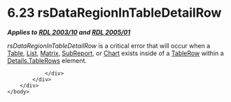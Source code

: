 <html dir="LTR" xmlns:mshelp="http://msdn.microsoft.com/mshelp" xmlns:ddue="http://ddue.schemas.microsoft.com/authoring/2003/5" xmlns:xlink="http://www.w3.org/1999/xlink" xmlns:tool="http://www.microsoft.com/tooltip">
    <head>
        <meta http-equiv="Content-Type" content="text/html; CHARSET=utf-8"></meta>
        <meta name="save" content="history"></meta>
        <title>6.23 rsDataRegionInTableDetailRow</title>
        <xml>
            <mshelp:toctitle title="6.23 rsDataRegionInTableDetailRow"></mshelp:toctitle>
            <mshelp:rltitle title="[MS-RDL]: rsDataRegionInTableDetailRow"></mshelp:rltitle>
            <mshelp:keyword index="A" term="c83b4837-43d3-40e8-af25-405734e4a1ca"></mshelp:keyword>
            <mshelp:attr name="DCSext.ContentType" value="open specification"></mshelp:attr>
            <mshelp:attr name="AssetID" value="c83b4837-43d3-40e8-af25-405734e4a1ca"></mshelp:attr>
            <mshelp:attr name="TopicType" value="kbRef"></mshelp:attr>
            <mshelp:attr name="DCSext.Title" value="[MS-RDL]: rsDataRegionInTableDetailRow" />
        </xml>
    </head>
    <body>
        <div id="header">
            <h1 class="heading">6.23 rsDataRegionInTableDetailRow</h1>
        </div>
        <div id="mainSection">
            <div id="mainBody">
                <div id="allHistory" class="saveHistory"></div>
                <div id="sectionSection0" class="section" name="collapseableSection">
                    

<p><b><i>Applies to </i></b><a href="a7e2ad00-07c8-4f6d-80ab-3ad55df7b233.html"><b><i>RDL 2003/10</i></b></a><b><i>
and </i></b><a href="3ebe2912-4958-4832-b391-cad1f5e13338.html"><b><i>RDL 2005/01</i></b></a></p>

<p><i>rsDataRegionInTableDetailRow</i> is a critical error that
will occur when a <a href="660db744-699e-4ca3-a2d6-a5cab4bcf9b0.html">Table</a>,
<a href="ea4c625c-0558-4fb3-b3b8-bde6c160b1e2.html">List</a>, <a href="25419c0a-c7c6-43d7-8ca5-1af842666dcb.html">Matrix</a>, <a href="04d4d6d6-e103-48fc-b4f7-bf5b4a7e56e5.html">SubReport</a>, or <a href="b0ab5524-7eb2-47a7-a4d3-230f5c8c5526.html">Chart</a> exists inside of a <a href="839c6688-01b5-4468-a398-49a7a4ce5eed.html">TableRow</a> within a <a href="26d1921c-fb14-4676-8d5e-61c94dc11a8e.html">Details.TableRows</a> element.</p>


                </div>
            </div>
        </div>
    </body>
</html>